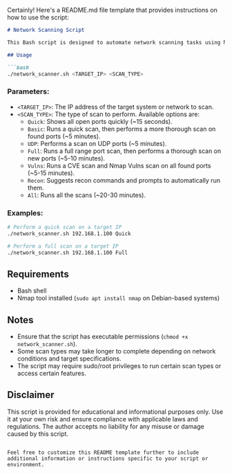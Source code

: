 Certainly! Here's a README.md file template that provides instructions on how to use the script:

```markdown
# Network Scanning Script

This Bash script is designed to automate network scanning tasks using Nmap. It offers various scan types and options to suit different requirements.

## Usage

```bash
./network_scanner.sh <TARGET_IP> <SCAN_TYPE>
```

### Parameters:

- `<TARGET_IP>`: The IP address of the target system or network to scan.
- `<SCAN_TYPE>`: The type of scan to perform. Available options are:
  - `Quick`: Shows all open ports quickly (~15 seconds).
  - `Basic`: Runs a quick scan, then performs a more thorough scan on found ports (~5 minutes).
  - `UDP`: Performs a scan on UDP ports (~5 minutes).
  - `Full`: Runs a full range port scan, then performs a thorough scan on new ports (~5-10 minutes).
  - `Vulns`: Runs a CVE scan and Nmap Vulns scan on all found ports (~5-15 minutes).
  - `Recon`: Suggests recon commands and prompts to automatically run them.
  - `All`: Runs all the scans (~20-30 minutes).

### Examples:

```bash
# Perform a quick scan on a target IP
./network_scanner.sh 192.168.1.100 Quick

# Perform a full scan on a target IP
./network_scanner.sh 192.168.1.100 Full
```

## Requirements

- Bash shell
- Nmap tool installed (`sudo apt install nmap` on Debian-based systems)

## Notes

- Ensure that the script has executable permissions (`chmod +x network_scanner.sh`).
- Some scan types may take longer to complete depending on network conditions and target specifications.
- The script may require sudo/root privileges to run certain scan types or access certain features.

## Disclaimer

This script is provided for educational and informational purposes only. Use it at your own risk and ensure compliance with applicable laws and regulations. The author accepts no liability for any misuse or damage caused by this script.

```

Feel free to customize this README template further to include additional information or instructions specific to your script or environment.
